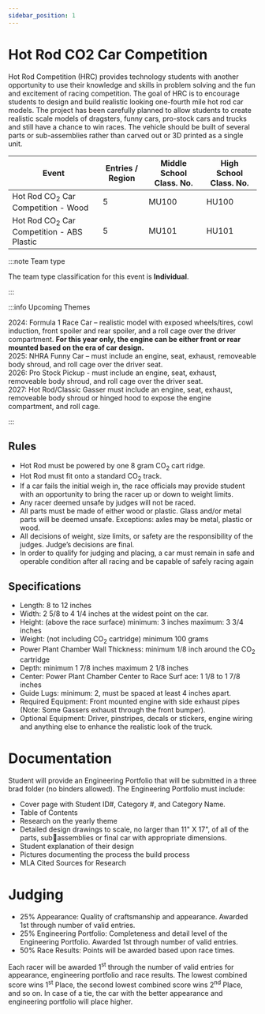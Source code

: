 ```yaml
---
sidebar_position: 1
---
```


# Hot Rod CO2 Car Competition

Hot Rod Competition (HRC) provides technology students with another opportunity to use their knowledge and skills in problem solving and the fun and excitement of racing competition. The goal of HRC is to encourage students to design and build realistic looking one-fourth mile hot rod car models. The project has been carefully planned to allow students to create realistic scale models of dragsters, funny cars, pro-stock cars and trucks and still have a chance to win races. The vehicle should be built of several parts or sub-assemblies rather than carved out or 3D printed as a single unit.

| Event                                                | Entries / Region | Middle School Class. No. | High School Class. No. |
| ---------------------------------------------------- | ---------------- | ------------------------ | ---------------------- |
| Hot Rod CO<sub>2</sub> Car Competition - Wood        | 5                | MU100                    | HU100                  |
| Hot Rod CO<sub>2</sub> Car Competition - ABS Plastic | 5                | MU101                    | HU101                  |

:::note Team type

The team type classification for this event is **Individual**.

:::

:::info Upcoming Themes

2024: Formula 1 Race Car – realistic model with exposed wheels/tires, cowl induction, front spoiler and rear spoiler, and a roll cage over the driver compartment. **For this year only, the engine can be either front or rear mounted based on the era of car design.**  
2025: NHRA Funny Car – must include an engine, seat, exhaust, removeable body shroud, and roll cage over the driver seat.  
2026: Pro Stock Pickup - must include an engine, seat, exhaust, removeable body shroud, and roll cage over the driver seat.  
2027: Hot Rod/Classic Gasser must include an engine, seat, exhaust, removeable body shroud or hinged hood to expose the engine compartment, and roll cage.

:::

## Rules

- Hot Rod must be powered by one 8 gram CO<sub>2</sub> cart ridge.
- Hot Rod must fit onto a standard CO<sub>2</sub> track.
- If a car fails the initial weigh in, the race officials may provide student with an opportunity to bring the racer up or down to weight limits.
- Any racer deemed unsafe by judges will not be raced.
- All parts must be made of either wood or plastic. Glass and/or metal parts will be deemed unsafe. Exceptions: axles may be metal, plastic or wood.
- All decisions of weight, size limits, or safety are the responsibility of the judges. Judge’s decisions are final.
- In order to qualify for judging and placing, a car must remain in safe and operable condition after all racing and be capable of safely racing again

## Specifications

- Length: 8 to 12 inches
- Width: 2 5/8 to 4 1/4 inches at the widest point on the car.
- Height: (above the race surface) minimum: 3 inches maximum: 3 3/4 inches
- Weight: (not including CO<sub>2</sub> cartridge) minimum 100 grams
- Power Plant Chamber Wall Thickness: minimum 1/8 inch around the CO<sub>2</sub> cartridge
- Depth: minimum 1 7/8 inches maximum 2 1/8 inches
- Center: Power Plant Chamber Center to Race Surf ace: 1 1/8 to 1 7/8 inches
- Guide Lugs: minimum: 2, must be spaced at least 4 inches apart.
- Required Equipment: Front mounted engine with side exhaust pipes (Note: Some Gassers exhaust through the front bumper).
- Optional Equipment: Driver, pinstripes, decals or stickers, engine wiring and anything else to enhance the realistic look of the truck.

# Documentation

Student will provide an Engineering Portfolio that will be submitted in a three brad folder (no binders allowed). The Engineering Portfolio must include:

- Cover page with Student ID#, Category #, and Category Name.
- Table of Contents
- Research on the yearly theme
- Detailed design drawings to scale, no larger than 11" X 17", of all of the parts, subassemblies or final car with appropriate dimensions.
- Student explanation of their design
- Pictures documenting the process the build process
- MLA Cited Sources for Research

# Judging

- 25% Appearance: Quality of craftsmanship and appearance. Awarded 1st through number of valid entries.
- 25% Engineering Portfolio: Completeness and detail level of the Engineering Portfolio.
  Awarded 1st through number of valid entries.
- 50% Race Results: Points will be awarded based upon race times.

Each racer will be awarded 1<sup>st</sup> through the number of valid entries for appearance, engineering portfolio and race results. The lowest combined score wins 1<sup>st</sup> Place, the second lowest combined score wins 2<sup>nd</sup> Place, and so on. In case of a tie, the car with the better appearance and engineering portfolio will place higher.
